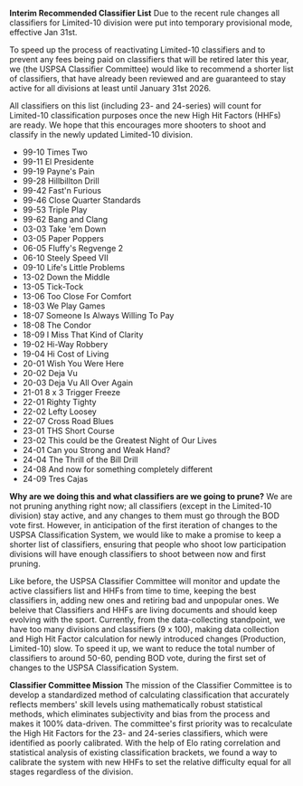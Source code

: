 **Interim Recommended Classifier List**
Due to the recent rule changes all classifiers for Limited-10 division were put into temporary provisional mode, effective Jan 31st.

To speed up the process of reactivating Limited-10 classifiers and to prevent any fees being paid on classifiers that will be retired later this year, we (the USPSA Classifier Committee) would like to recommend a shorter list of classifiers, that have already been reviewed and are guaranteed to stay active for all divisions at least until January 31st 2026.

All classifiers on this list (including 23- and 24-series) will count for Limited-10 classification purposes once the new High Hit Factors (HHFs) are ready. We hope that this encourages more shooters to shoot and classify in the newly updated Limited-10 division.

- 99-10 Times Two
- 99-11 El Presidente
- 99-19 Payne's Pain
- 99-28 Hillbillton Drill
- 99-42 Fast'n Furious
- 99-46 Close Quarter Standards
- 99-53 Triple Play
- 99-62 Bang and Clang
- 03-03 Take 'em Down
- 03-05 Paper Poppers
- 06-05 Fluffy's Regvenge 2
- 06-10 Steely Speed VII
- 09-10 Life's Little Problems
- 13-02 Down the Middle
- 13-05 Tick-Tock
- 13-06 Too Close For Comfort
- 18-03 We Play Games
- 18-07 Someone Is Always Willing To Pay
- 18-08 The Condor
- 18-09 I Miss That Kind of Clarity
- 19-02 Hi-Way Robbery
- 19-04 Hi Cost of Living
- 20-01 Wish You Were Here
- 20-02 Deja Vu
- 20-03 Deja Vu All Over Again
- 21-01 8 x 3 Trigger Freeze
- 22-01 Righty Tighty
- 22-02 Lefty Loosey
- 22-07 Cross Road Blues
- 23-01 THS Short Course
- 23-02 This could be the Greatest Night of Our Lives
- 24-01 Can you Strong and Weak Hand?
- 24-04 The Thrill of the Bill Drill
- 24-08 And now for something completely different
- 24-09 Tres Cajas

**Why are we doing this and what classifiers are we going to prune?**
We are not pruning anything right now; all classifiers (except in the Limited-10 division) stay active, and any changes to them must go through the BOD vote first. However, in anticipation of the first iteration of changes to the USPSA Classification System, we would like to make a promise to keep a shorter list of classifiers, ensuring that people who shoot low participation divisions will have enough classifiers to shoot between now and first pruning.

Like before, the USPSA Classifier Committee will monitor and update the active classifiers list and HHFs from time to time, keeping the best classifiers in, adding new ones and retiring bad and unpopular ones. We beleive that Classifiers and HHFs are living documents and should keep evolving with the sport. Currently, from the data-collecting standpoint, we have too many divisions and classifiers (9 x 100), making data collection and High Hit Factor calculation for newly introduced changes (Production, Limited-10) slow. To speed it up, we want to reduce the total number of classifiers to around 50-60, pending BOD vote, during the first set of changes to the USPSA Classification System.

**Classifier Committee Mission**
The mission of the Classifier Committee is to develop a standardized method of calculating classification that accurately reflects members' skill levels using mathematically robust statistical methods, which eliminates subjectivity and bias from the process and makes it 100% data-driven. The committee's first priority was to recalculate the High Hit Factors for the 23- and 24-series classifiers, which were identified as poorly calibrated. With the help of Elo rating correlation and statistical analysis of existing classification brackets, we found a way to calibrate the system with new HHFs to set the relative difficulty equal for all stages regardless of the division.
